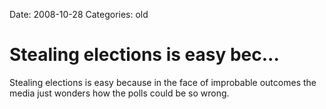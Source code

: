 Date: 2008-10-28
Categories: old

# Stealing elections is easy bec...

Stealing elections is easy because in the face of improbable outcomes the media just wonders how the polls could be so wrong.
